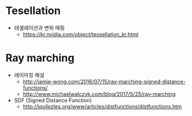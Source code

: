 # Tesellation
- 테셀레이션과 변위 매핑
  - https://kr.nvidia.com/object/tessellation_kr.html

# Ray marching
- 레이마칭 해설
  - http://jamie-wong.com/2016/07/15/ray-marching-signed-distance-functions/
  - http://www.michaelwalczyk.com/blog/2017/5/25/ray-marching
- SDF (Signed Distance Function)
  - http://iquilezles.org/www/articles/distfunctions/distfunctions.htm
